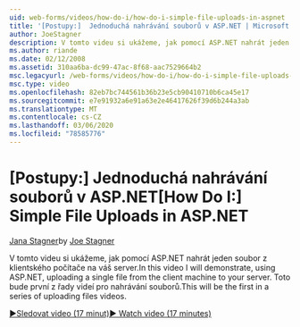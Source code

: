 ```yaml
---
uid: web-forms/videos/how-do-i/how-do-i-simple-file-uploads-in-aspnet
title: '[Postupy:]  Jednoduchá nahrávání souborů v ASP.NET | Microsoft Docs'
author: JoeStagner
description: V tomto videu si ukážeme, jak pomocí ASP.NET nahrát jeden soubor z klientského počítače na váš server. Toto bude první v řadě nahrávání...
ms.author: riande
ms.date: 02/12/2008
ms.assetid: 310aa6ba-dc99-47ac-8f68-aac7529664b2
msc.legacyurl: /web-forms/videos/how-do-i/how-do-i-simple-file-uploads-in-aspnet
msc.type: video
ms.openlocfilehash: 82eb7bc744561b36b23e5cb90410710b6ca45e17
ms.sourcegitcommit: e7e91932a6e91a63e2e46417626f39d6b244a3ab
ms.translationtype: MT
ms.contentlocale: cs-CZ
ms.lasthandoff: 03/06/2020
ms.locfileid: "78585776"
---
```

# <a name="how-do-i--simple-file-uploads-in-aspnet"></a><span data-ttu-id="a4c98-104">[Postupy:]  Jednoduchá nahrávání souborů v ASP.NET</span><span class="sxs-lookup"><span data-stu-id="a4c98-104">[How Do I:]  Simple File Uploads in ASP.NET</span></span>

<span data-ttu-id="a4c98-105">[Jana Stagner](https://github.com/JoeStagner)</span><span class="sxs-lookup"><span data-stu-id="a4c98-105">by [Joe Stagner](https://github.com/JoeStagner)</span></span>

<span data-ttu-id="a4c98-106">V tomto videu si ukážeme, jak pomocí ASP.NET nahrát jeden soubor z klientského počítače na váš server.</span><span class="sxs-lookup"><span data-stu-id="a4c98-106">In this video I will demonstrate, using ASP.NET, uploading a single file from the client machine to your server.</span></span> <span data-ttu-id="a4c98-107">Toto bude první z řady videí pro nahrávání souborů.</span><span class="sxs-lookup"><span data-stu-id="a4c98-107">This will be the first in a series of uploading files videos.</span></span>

[<span data-ttu-id="a4c98-108">&#9654;Sledovat video (17 minut)</span><span class="sxs-lookup"><span data-stu-id="a4c98-108">&#9654; Watch video (17 minutes)</span></span>](https://channel9.msdn.com/Blogs/ASP-NET-Site-Videos/how-do-i-simple-file-uploads-in-aspnet)
